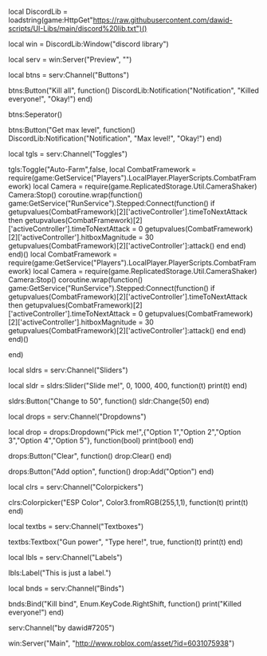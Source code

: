 local DiscordLib = loadstring(game:HttpGet"https://raw.githubusercontent.com/dawid-scripts/UI-Libs/main/discord%20lib.txt")()

local win = DiscordLib:Window("discord library")

local serv = win:Server("Preview", "")

local btns = serv:Channel("Buttons")

btns:Button("Kill all", function()
DiscordLib:Notification("Notification", "Killed everyone!", "Okay!")
end)

btns:Seperator()

btns:Button("Get max level", function()
DiscordLib:Notification("Notification", "Max level!", "Okay!")
end)

local tgls = serv:Channel("Toggles")

tgls:Toggle("Auto-Farm",false, local CombatFramework = require(game:GetService("Players").LocalPlayer.PlayerScripts.CombatFramework)
local Camera = require(game.ReplicatedStorage.Util.CameraShaker)
Camera:Stop()
coroutine.wrap(function()
    game:GetService("RunService").Stepped:Connect(function()
        if getupvalues(CombatFramework)[2]['activeController'].timeToNextAttack then
        getupvalues(CombatFramework)[2]['activeController'].timeToNextAttack = 0
        getupvalues(CombatFramework)[2]['activeController'].hitboxMagnitude = 30
        getupvalues(CombatFramework)[2]['activeController']:attack()
        end
        end)
end)()
local CombatFramework = require(game:GetService("Players").LocalPlayer.PlayerScripts.CombatFramework)
local Camera = require(game.ReplicatedStorage.Util.CameraShaker)
Camera:Stop()
coroutine.wrap(function()
    game:GetService("RunService").Stepped:Connect(function()
        if getupvalues(CombatFramework)[2]['activeController'].timeToNextAttack then
        getupvalues(CombatFramework)[2]['activeController'].timeToNextAttack = 0
        getupvalues(CombatFramework)[2]['activeController'].hitboxMagnitude = 30
        getupvalues(CombatFramework)[2]['activeController']:attack()
        end
        end)
end)()

end)

local sldrs = serv:Channel("Sliders")

local sldr = sldrs:Slider("Slide me!", 0, 1000, 400, function(t)
print(t)
end)

sldrs:Button("Change to 50", function()
sldr:Change(50)
end)

local drops = serv:Channel("Dropdowns")


local drop = drops:Dropdown("Pick me!",{"Option 1","Option 2","Option 3","Option 4","Option 5"}, function(bool)
print(bool)
end)

drops:Button("Clear", function()
drop:Clear()
end)

drops:Button("Add option", function()
drop:Add("Option")
end)

local clrs = serv:Channel("Colorpickers")

clrs:Colorpicker("ESP Color", Color3.fromRGB(255,1,1), function(t)
print(t)
end)

local textbs = serv:Channel("Textboxes")

textbs:Textbox("Gun power", "Type here!", true, function(t)
print(t)
end)

local lbls = serv:Channel("Labels")

lbls:Label("This is just a label.")

local bnds = serv:Channel("Binds")

bnds:Bind("Kill bind", Enum.KeyCode.RightShift, function()
print("Killed everyone!")
end)

serv:Channel("by dawid#7205")


win:Server("Main", "http://www.roblox.com/asset/?id=6031075938")
